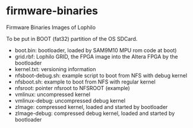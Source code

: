firmware-binaries
=================

Firmware Binaries Images of Lophilo

To be put in BOOT (fat32) partition of the OS SDCard.

* boot.bin: bootloader, loaded by SAM9M10 MPU rom code at boot)
* grid.rbf: Lophilo GRID, the FPGA image into the Altera FPGA by the bootloader
* kernel.txt: versioning information
* nfsboot-debug.sh: example script to boot from NFS with debug kernel
* nfsboot.sh: example to boot from NFS with regular kernel
* nfsroot: pointer nfsroot to NFSROOT (example)
* vmlinux: uncompressed kernel
* vmlinux-debug: uncompressed debug kernel
* zImage: compressed kernel, loaded and started by bootloader
* zImage-debug: compressed debug kernel, loaded and started by bootloader
